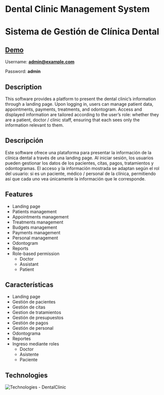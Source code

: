 # Dental Clinic Management System

# Sistema de Gestión de Clínica Dental

## [Demo](https://dentalclinic-xi.vercel.app)

Username: **admin@example.com**

Password: **admin**

## Description
This software provides a platform to present the dental clinic’s information through a landing page. Upon logging in, users can manage patient data, appointments, payments, treatments, and odontogram. Access and displayed information are tailored according to the user’s role: whether they are a patient, doctor / clinic staff, ensuring that each sees only the information relevant to them.

## Descripción
Este software ofrece una plataforma para presentar la información de la clínica dental a través de una landing page. Al iniciar sesión, los usuarios pueden gestionar los datos de los pacientes, citas, pagos, tratamientos y odontogramas. El acceso y la información mostrada se adaptan según el rol del usuario: si es un paciente, médico / personal de la clínica, permitiendo así que cada uno vea únicamente la información que le corresponde.

## Features
- Landing page
- Patients management
- Appointments management
- Treatments management
- Budgets management
- Payments management
- Personal management
- Odontogram
- Reports
- Role-based permission
  - Doctor
  - Assistant
  - Patient

## Características
- Landing page
- Gestión de pacientes
- Gestión de citas
- Gestion de tratamientos
- Gestión de presupuestos
- Gestión de pagos
- Gestión de personal
- Odontograma
- Reportes
- Ingreso mediante roles
  - Doctor
  - Asistente
  - Paciente

## Technologies
![Technologies - DentalClinic](https://github.com/user-attachments/assets/98d3eb40-ab4a-4f28-ac30-69d8c61e1e69)
